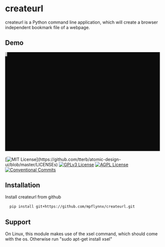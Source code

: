 

# createurl

createurl is a Python command line application, which will create a browser independent bookmark file of a webpage.

## Demo


![Example](./readme_resources/termtosvg_7e6q16tx.svg)




[![MIT License](https://img.shields.io/apm/l/atomic-design-ui.svg?)](https://github.com/tterb/atomic-design-ui/blob/master/LICENSEs)
[![GPLv3 License](https://img.shields.io/badge/License-GPL%20v3-yellow.svg)](https://opensource.org/licenses/)
[![AGPL License](https://img.shields.io/badge/license-AGPL-blue.svg)](http://www.gnu.org/licenses/agpl-3.0)
[![Conventional Commits](https://img.shields.io/badge/Conventional%20Commits-1.0.0-yellow.svg)](https://conventionalcommits.org)

## Installation

Install createurl from github

```bash
  pip install git+https://github.com/mpflynnx/createurl.git 

```
    
## Support

On Linux, this module makes use of the xsel command, which should come with the os. Otherwise run "sudo apt-get install xsel"

